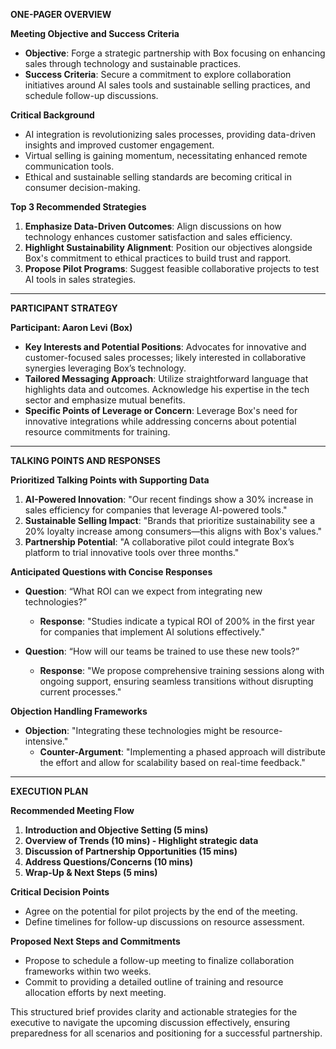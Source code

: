 **ONE-PAGER OVERVIEW**

**Meeting Objective and Success Criteria**  
- **Objective**: Forge a strategic partnership with Box focusing on enhancing sales through technology and sustainable practices.  
- **Success Criteria**: Secure a commitment to explore collaboration initiatives around AI sales tools and sustainable selling practices, and schedule follow-up discussions.

**Critical Background**  
- AI integration is revolutionizing sales processes, providing data-driven insights and improved customer engagement.  
- Virtual selling is gaining momentum, necessitating enhanced remote communication tools.  
- Ethical and sustainable selling standards are becoming critical in consumer decision-making.  

**Top 3 Recommended Strategies**  
1. **Emphasize Data-Driven Outcomes**: Align discussions on how technology enhances customer satisfaction and sales efficiency.
2. **Highlight Sustainability Alignment**: Position our objectives alongside Box's commitment to ethical practices to build trust and rapport.
3. **Propose Pilot Programs**: Suggest feasible collaborative projects to test AI tools in sales strategies.

---

**PARTICIPANT STRATEGY**

**Participant: Aaron Levi (Box)**  
- **Key Interests and Potential Positions**: Advocates for innovative and customer-focused sales processes; likely interested in collaborative synergies leveraging Box’s technology.  
- **Tailored Messaging Approach**: Utilize straightforward language that highlights data and outcomes. Acknowledge his expertise in the tech sector and emphasize mutual benefits.  
- **Specific Points of Leverage or Concern**: Leverage Box's need for innovative integrations while addressing concerns about potential resource commitments for training.

---

**TALKING POINTS AND RESPONSES**

**Prioritized Talking Points with Supporting Data**  
1. **AI-Powered Innovation**: "Our recent findings show a 30% increase in sales efficiency for companies that leverage AI-powered tools."
2. **Sustainable Selling Impact**: "Brands that prioritize sustainability see a 20% loyalty increase among consumers—this aligns with Box's values."
3. **Partnership Potential**: "A collaborative pilot could integrate Box’s platform to trial innovative tools over three months."

**Anticipated Questions with Concise Responses**  
- **Question**: “What ROI can we expect from integrating new technologies?”  
  - **Response**: "Studies indicate a typical ROI of 200% in the first year for companies that implement AI solutions effectively."

- **Question**: “How will our teams be trained to use these new tools?”  
  - **Response**: "We propose comprehensive training sessions along with ongoing support, ensuring seamless transitions without disrupting current processes."

**Objection Handling Frameworks**  
- **Objection**: "Integrating these technologies might be resource-intensive."  
  - **Counter-Argument**: "Implementing a phased approach will distribute the effort and allow for scalability based on real-time feedback."

---

**EXECUTION PLAN**

**Recommended Meeting Flow**  
1. **Introduction and Objective Setting (5 mins)**  
2. **Overview of Trends (10 mins) - Highlight strategic data**  
3. **Discussion of Partnership Opportunities (15 mins)**  
4. **Address Questions/Concerns (10 mins)**  
5. **Wrap-Up & Next Steps (5 mins)**  

**Critical Decision Points**  
- Agree on the potential for pilot projects by the end of the meeting.
- Define timelines for follow-up discussions on resource assessment.

**Proposed Next Steps and Commitments**  
- Propose to schedule a follow-up meeting to finalize collaboration frameworks within two weeks.
- Commit to providing a detailed outline of training and resource allocation efforts by next meeting.  

This structured brief provides clarity and actionable strategies for the executive to navigate the upcoming discussion effectively, ensuring preparedness for all scenarios and positioning for a successful partnership.